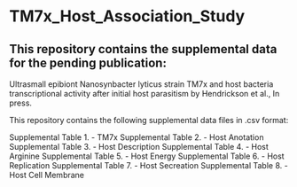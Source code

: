 # TM7x_Host_Association_Study

## This repository contains the supplemental data for the pending publication:
Ultrasmall epibiont Nanosynbacter lyticus strain TM7x and host bacteria transcriptional activity after initial host parasitism by Hendrickson et al., In press.

This repository contains the following supplemental data files in .csv format:

Supplemental Table 1. - TM7x
Supplemental Table 2. - Host Anotation
Supplemental Table 3. - Host Description 
Supplemental Table 4. - Host Arginine
Supplemental Table 5. - Host Energy 
Supplemental Table 6. - Host Replication
Supplemental Table 7. - Host Secreation 
Supplemental Table 8. - Host Cell Membrane
